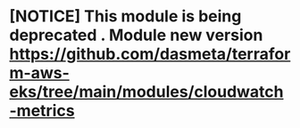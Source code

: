 

# [NOTICE] This module is being deprecated . Module new version https://github.com/dasmeta/terraform-aws-eks/tree/main/modules/cloudwatch-metrics
